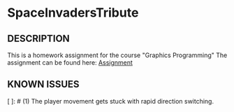 # SpaceInvadersTribute

## DESCRIPTION
This is a homework assignment for the course "Graphics Programming"
The assignment can be found here: [Assignment](https://mirkwood.cs.edinboro.edu/~bennett/class/cmsc3780/fall2024/hw/two/index.html)

## KNOWN ISSUES
[ ]: # (1) The player movement gets stuck with rapid direction switching.
